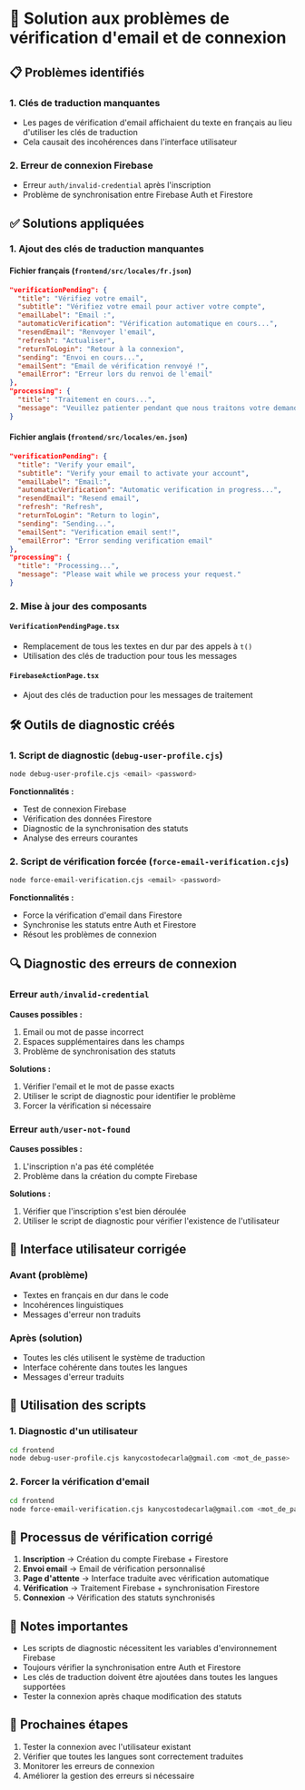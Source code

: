 # 🔧 Solution aux problèmes de vérification d'email et de connexion

## 📋 Problèmes identifiés

### 1. Clés de traduction manquantes
- Les pages de vérification d'email affichaient du texte en français au lieu d'utiliser les clés de traduction
- Cela causait des incohérences dans l'interface utilisateur

### 2. Erreur de connexion Firebase
- Erreur `auth/invalid-credential` après l'inscription
- Problème de synchronisation entre Firebase Auth et Firestore

## ✅ Solutions appliquées

### 1. Ajout des clés de traduction manquantes

#### Fichier français (`frontend/src/locales/fr.json`)
```json
"verificationPending": {
  "title": "Vérifiez votre email",
  "subtitle": "Vérifiez votre email pour activer votre compte",
  "emailLabel": "Email :",
  "automaticVerification": "Vérification automatique en cours...",
  "resendEmail": "Renvoyer l'email",
  "refresh": "Actualiser",
  "returnToLogin": "Retour à la connexion",
  "sending": "Envoi en cours...",
  "emailSent": "Email de vérification renvoyé !",
  "emailError": "Erreur lors du renvoi de l'email"
},
"processing": {
  "title": "Traitement en cours...",
  "message": "Veuillez patienter pendant que nous traitons votre demande."
}
```

#### Fichier anglais (`frontend/src/locales/en.json`)
```json
"verificationPending": {
  "title": "Verify your email",
  "subtitle": "Verify your email to activate your account",
  "emailLabel": "Email:",
  "automaticVerification": "Automatic verification in progress...",
  "resendEmail": "Resend email",
  "refresh": "Refresh",
  "returnToLogin": "Return to login",
  "sending": "Sending...",
  "emailSent": "Verification email sent!",
  "emailError": "Error sending verification email"
},
"processing": {
  "title": "Processing...",
  "message": "Please wait while we process your request."
}
```

### 2. Mise à jour des composants

#### `VerificationPendingPage.tsx`
- Remplacement de tous les textes en dur par des appels à `t()`
- Utilisation des clés de traduction pour tous les messages

#### `FirebaseActionPage.tsx`
- Ajout des clés de traduction pour les messages de traitement

## 🛠️ Outils de diagnostic créés

### 1. Script de diagnostic (`debug-user-profile.cjs`)
```bash
node debug-user-profile.cjs <email> <password>
```

**Fonctionnalités :**
- Test de connexion Firebase
- Vérification des données Firestore
- Diagnostic de la synchronisation des statuts
- Analyse des erreurs courantes

### 2. Script de vérification forcée (`force-email-verification.cjs`)
```bash
node force-email-verification.cjs <email> <password>
```

**Fonctionnalités :**
- Force la vérification d'email dans Firestore
- Synchronise les statuts entre Auth et Firestore
- Résout les problèmes de connexion

## 🔍 Diagnostic des erreurs de connexion

### Erreur `auth/invalid-credential`
**Causes possibles :**
1. Email ou mot de passe incorrect
2. Espaces supplémentaires dans les champs
3. Problème de synchronisation des statuts

**Solutions :**
1. Vérifier l'email et le mot de passe exacts
2. Utiliser le script de diagnostic pour identifier le problème
3. Forcer la vérification si nécessaire

### Erreur `auth/user-not-found`
**Causes possibles :**
1. L'inscription n'a pas été complétée
2. Problème dans la création du compte Firebase

**Solutions :**
1. Vérifier que l'inscription s'est bien déroulée
2. Utiliser le script de diagnostic pour vérifier l'existence de l'utilisateur

## 📱 Interface utilisateur corrigée

### Avant (problème)
- Textes en français en dur dans le code
- Incohérences linguistiques
- Messages d'erreur non traduits

### Après (solution)
- Toutes les clés utilisent le système de traduction
- Interface cohérente dans toutes les langues
- Messages d'erreur traduits

## 🚀 Utilisation des scripts

### 1. Diagnostic d'un utilisateur
```bash
cd frontend
node debug-user-profile.cjs kanycostodecarla@gmail.com <mot_de_passe>
```

### 2. Forcer la vérification d'email
```bash
cd frontend
node force-email-verification.cjs kanycostodecarla@gmail.com <mot_de_passe>
```

## 🔄 Processus de vérification corrigé

1. **Inscription** → Création du compte Firebase + Firestore
2. **Envoi email** → Email de vérification personnalisé
3. **Page d'attente** → Interface traduite avec vérification automatique
4. **Vérification** → Traitement Firebase + synchronisation Firestore
5. **Connexion** → Vérification des statuts synchronisés

## 📝 Notes importantes

- Les scripts de diagnostic nécessitent les variables d'environnement Firebase
- Toujours vérifier la synchronisation entre Auth et Firestore
- Les clés de traduction doivent être ajoutées dans toutes les langues supportées
- Tester la connexion après chaque modification des statuts

## 🎯 Prochaines étapes

1. Tester la connexion avec l'utilisateur existant
2. Vérifier que toutes les langues sont correctement traduites
3. Monitorer les erreurs de connexion
4. Améliorer la gestion des erreurs si nécessaire
